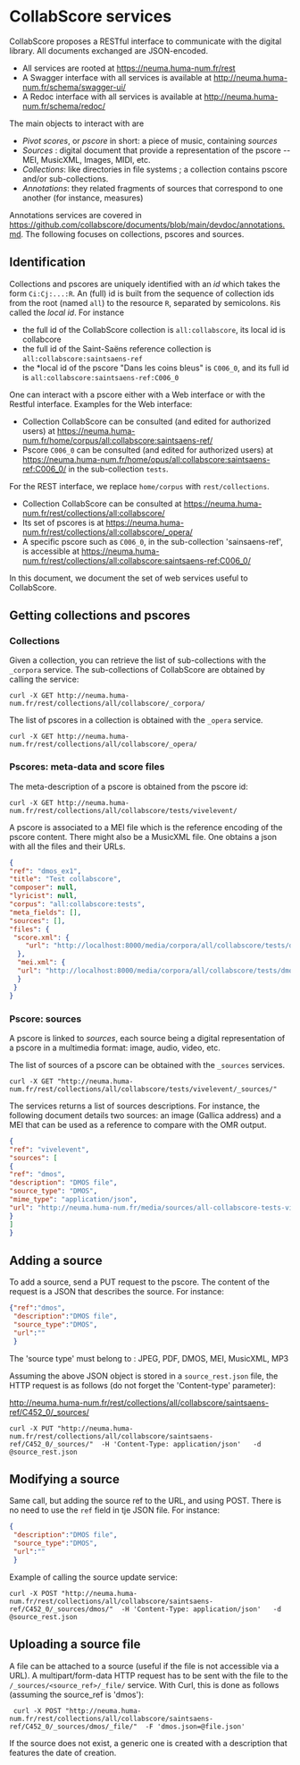 # CollabScore services

CollabScore proposes a RESTful interface to communicate with the digital library. 
All documents exchanged are JSON-encoded.  
  - All services are rooted at https://neuma.huma-num.fr/rest
  - A Swagger interface with all services is available at http://neuma.huma-num.fr/schema/swagger-ui/
  - A Redoc interface with all services is available at http://neuma.huma-num.fr/schema/redoc/

The main objects to interact with are

 - *Pivot scores*, or *pscore* in short: a piece of music, containing *sources*
 - *Sources* : digital document that provide a representation of the pscore -- MEI, MusicXML, Images, MIDI, etc.
 - *Collections*: like directories in file systems ; a collection contains pscore and/or sub-collections.
 - *Annotations*: they related fragments of sources that correspond to one another (for instance, measures)

Annotations services are covered in https://github.com/collabscore/documents/blob/main/devdoc/annotations.md. The following focuses on collections, pscores and sources.

## Identification

Collections and pscores are uniquely identified with an *id* which takes the form ``Ci:Cj:...:R``.
An (full) id is built from the sequence of collection ids from the root (named ``all``) to the resource ``R``, 
separated by semicolons. ``R``is called the *local id*. For instance 

 - the full id of the CollabScore collection  is ``all:collabscore``, its local id is collabcore
 - the full id of the Saint-Saëns reference collection  is ``all:collabscore:saintsaens-ref``
 - the *local id of the pscore "Dans les coins bleus" is ``C006_0``, and its
   full id   is ``all:collabscore:saintsaens-ref:C006_0``

One can interact with a pscore either with a Web interface or with the Restful interface. Examples for the Web interface:

 - Collection CollabScore can be consulted (and edited for authorized users) at https://neuma.huma-num.fr/home/corpus/all:collabscore:saintsaens-ref/
 - Pscore ``C006_0`` can be consulted (and edited for authorized users) at https://neuma.huma-num.fr/home/opus/all:collabscore:saintsaens-ref:C006_0/ in the sub-collection ``tests``.

For the REST interface, we replace ``home/corpus`` with ``rest/collections``. 

 - Collection CollabScore can be consulted at https://neuma.huma-num.fr/rest/collections/all:collabscore/
 - Its set of pscores is at https://neuma.huma-num.fr/rest/collections/all:collabscore/_opera/
 - A specific pscore such as ``C006_0``, in the sub-collection 'sainsaens-ref', is accessible  at https://neuma.huma-num.fr/rest/collections/all:collabscore:saintsaens-ref:C006_0/

In this document, we document the set of web services useful to CollabScore. 

## Getting collections and pscores

### Collections

Given a collection, you can retrieve the list of sub-collections with the ``_corpora``
service. The sub-collections of CollabScore are obtained by calling the service:

```
curl -X GET http://neuma.huma-num.fr/rest/collections/all/collabscore/_corpora/
```

The list of pscores in a collection is obtained with the ``_opera`` service.

```
curl -X GET http://neuma.huma-num.fr/rest/collections/all/collabscore/_opera/
```

### Pscores: meta-data and score files

The meta-description of a pscore is obtained from the pscore id:

```
curl -X GET http://neuma.huma-num.fr/rest/collections/all/collabscore/tests/vivelevent/
```

A pscore is associated  to a MEI file which is the reference encoding of the pscore content. There might also be a MusicXML file.  One obtains a json with all the files and their URLs.
 
```json
{
"ref": "dmos_ex1",
"title": "Test collabscore",
"composer": null,
"lyricist": null,
"corpus": "all:collabscore:tests",
"meta_fields": [],
"sources": [],
"files": {
 "score.xml": {
    "url": "http://localhost:8000/media/corpora/all/collabscore/tests/dmos_ex1/score.xml"
  },
  "mei.xml": {
  "url": "http://localhost:8000/media/corpora/all/collabscore/tests/dmos_ex1/mei.xml"
  }
 }
}
```

### Pscore: sources

A pscore is linked to *sources*, each source being a digital representation of a  pscore in a multimedia format: image, audio,
video, etc.

The list of sources of a pscore can be obtained with the ``_sources`` services.

```
curl -X GET "http://neuma.huma-num.fr/rest/collections/all/collabscore/tests/vivelevent/_sources/"
```

The services returns a list of sources descriptions. For instance, the following document
details two sources: an image (Gallica address) and a MEI that can be used as a reference to compare
with the OMR output.

```json
{
"ref": "vivelevent",
"sources": [
{
"ref": "dmos",
"description": "DMOS file",
"source_type": "DMOS",
"mime_type": "application/json",
"url": "http://neuma.huma-num.fr/media/sources/all-collabscore-tests-vivelevent/dmos.json"
}
]
}
```

## Adding a source

To add a source, send a PUT request to the pscore. The content of the request is a JSON that describes the source. For instance:

```json
{"ref":"dmos",
 "description":"DMOS file",
 "source_type":"DMOS",
 "url":""
 }
```

The 'source type' must belong to : JPEG, PDF, DMOS, MEI, MusicXML, MP3

Assuming the above JSON object is stored in a ``source_rest.json`` file, the HTTP request is as follows (do not forget the 'Content-type' parameter):

http://neuma.huma-num.fr/rest/collections/all/collabscore/saintsaens-ref/C452_0/_sources/

```
curl -X PUT "http://neuma.huma-num.fr/rest/collections/all/collabscore/saintsaens-ref/C452_0/_sources/"  -H 'Content-Type: application/json'   -d @source_rest.json
```

## Modifying a source

Same call, but adding the source ref to the URL, and using POST. There is no need to use the ``ref`` field in tje JSON file. For instance:

```json
{
 "description":"DMOS file",
 "source_type":"DMOS",
 "url":""
 }
```
Example of calling the source update service:

```
curl -X POST "http://neuma.huma-num.fr/rest/collections/all/collabscore/saintsaens-ref/C452_0/_sources/dmos/"  -H 'Content-Type: application/json'   -d @source_rest.json
```


## Uploading a source file

A file can be attached to a source (useful if the file is not accessible via a URL). A multipart/form-data HTTP request has to be sent with the file to the ``/_sources/<source_ref>/_file/`` service. With Curl, this is done as follows (assuming the source_ref is 'dmos'):

```
 curl -X POST "http://neuma.huma-num.fr/rest/collections/all/collabscore/saintsaens-ref/C452_0/_sources/dmos/_file/"  -F 'dmos.json=@file.json'
```

If the source does not exist, a generic one is created with a description that features the date of creation.




